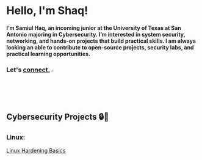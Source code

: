 # Hello, I'm Shaq!
<h4>I’m Samiul Haq, an incoming junior at the University of Texas at San Antonio majoring in Cybersecurity. I’m interested in system security, networking, and hands-on projects that build practical skills. I am always looking an able to contribute to open-source projects, security labs, and practical learning opportunities.</h4>

<h3>

  Let's [connect.](www.linkedin.com/in/samiul-haq-b6b161291) <img width="2%" height="2%" alt="image" src="https://github.com/user-attachments/assets/a2238d77-f971-47ca-b77f-538aeae2b755" />

  </h3>

<h2>Cybersecurity Projects 🔒🔑</h2>
<h3>Linux:</h3>

[Linux Hardening Basics](https://github.com/shaqboii/Linux-Hardening-Basics)
